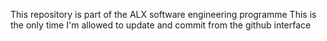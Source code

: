 This repository is part of the ALX software engineering programme
This is the only time I'm allowed to update and commit from the github interface
